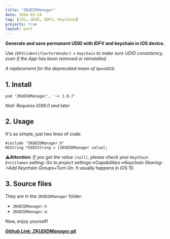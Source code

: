 ```yaml
---
title: "ZKUDIDManager"
date: 2016-03-24
tag: [iOS, UDID, IDFV, Keychain]
projects: true
layout: post
---
```


**Generate and save permanent UDID with IDFV and keychain in iOS device.**

*Use `IDFV(identifierForVendor)` + `keychain` to make sure UDID consistency, even if the App has been removed or reinstalled.*

*A replacement for the deprecated mean of `OpenUDID`.*

## 1. Install

```
pod 'ZKUDIDManager', '~> 1.0.7'
```

*Noti: Requires iOS6.0 and later*

## 2. Usage

It's so simple, just two lines of code:

```
#include "ZKUDIDManager.h"
NSString *UIDIString = [ZKUDIDManager value];
```

⚠️***Attention:*** *If you get the value `(null)`, please check your `KeyChain Entitlemen` setting: Go to project settings->Capabilities->Keychain Sharing->Add Keychain Groups+Turn On*. It usually happens in iOS 10.

## 3. Source files

They are in the `ZKUDIDManager` folder:   

- `ZKUDIDManager.h`  
- `ZKUDIDManager.m`  

Now, enjoy yourself!

***[Github Link: ZKUDIDManager.git](https://github.com/mushank/ZKUDIDManager)***
